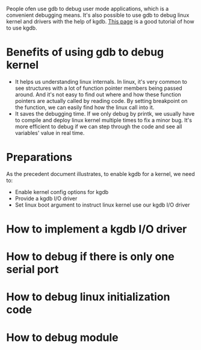 People ofen use gdb to debug user mode applications, which is a convenient debugging means. It's also possible to use gdb to debug linux kernel and drivers with the help of kgdb. [This page](http://kernel.org/doc/htmldocs/kgdb.html) is a good tutorial of how to use kgdb.

# Benefits of using gdb to debug kernel
- It helps us understanding linux internals. In linux, it's very common to see structures with a lot of function pointer members being passed around. And it's not easy to find out where and how these function pointers are actually called by reading code. By setting breakpoint on the function, we can easily find how the linux call into it.
- It saves the debugging time. If we only debug by printk, we usually have to compile and deploy linux kernel multiple times to fix a minor bug. It's more efficient to debug if we can step through the code and see all variables' value in real time.

# Preparations
As the precedent document illustrates, to enable kgdb for a kernel, we need to:
- Enable kernel config options for kgdb
- Provide a kgdb I/O driver
- Set linux boot argument to instruct linux kernel use our kgdb I/O driver

# How to implement a kgdb I/O driver

# How to debug if there is only one serial port

# How to debug linux initialization code

# How to debug module

